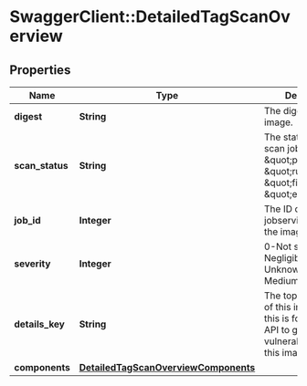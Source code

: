 # SwaggerClient::DetailedTagScanOverview

## Properties
Name | Type | Description | Notes
------------ | ------------- | ------------- | -------------
**digest** | **String** | The digest of the image. | [optional] 
**scan_status** | **String** | The status of the scan job, it can be \&quot;pending\&quot;, \&quot;running\&quot;, \&quot;finished\&quot;, \&quot;error\&quot;. | [optional] 
**job_id** | **Integer** | The ID of the job on jobservice to scan the image. | [optional] 
**severity** | **Integer** | 0-Not scanned, 1-Negligible, 2-Unknown, 3-Low, 4-Medium, 5-High | [optional] 
**details_key** | **String** | The top layer name of this image in Clair, this is for calling Clair API to get the vulnerability list of this image. | [optional] 
**components** | [**DetailedTagScanOverviewComponents**](DetailedTagScanOverviewComponents.md) |  | [optional] 


